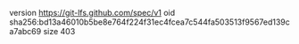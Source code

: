 version https://git-lfs.github.com/spec/v1
oid sha256:bd13a46010b5be8e764f224f31ec4fcea7c544fa503513f9567ed139ca7abc69
size 403
